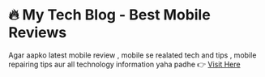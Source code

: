 # 🔥 My Tech Blog - Best Mobile Reviews  
Agar aapko latest mobile review , mobile se realated tech and tips , mobile repairing tips aur all technology information yaha padhe
👉 [Visit Here](https://thenet.co.in) 
